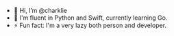 - 👋 Hi, I’m @charklie
- 🌱 I'm fluent in Python and Swift, currently learning Go.
- ⚡ Fun fact: I'm a very lazy both person and developer.
